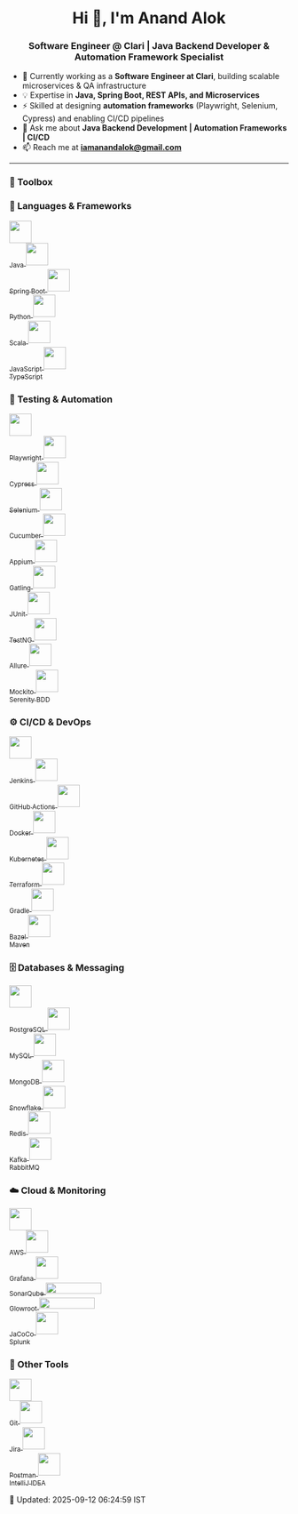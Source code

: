<h1 align="center">Hi 👋, I'm Anand Alok</h1>
<h3 align="center">
Software Engineer @ Clari | Java Backend Developer & Automation Framework Specialist
</h3>

- 🔭 Currently working as a **Software Engineer at Clari**, building scalable microservices & QA infrastructure  
- 💡 Expertise in **Java, Spring Boot, REST APIs, and Microservices**  
- ⚡ Skilled at designing **automation frameworks** (Playwright, Selenium, Cypress) and enabling CI/CD pipelines  
- 💬 Ask me about **Java Backend Development | Automation Frameworks | CI/CD**  
- 📫 Reach me at **iamanandalok@gmail.com**  

---

<h3 align="left">🧰 Toolbox</h3>

### 🚀 Languages & Frameworks
<p align="left">
  <a href="https://www.java.com/" target="_blank">
    <img src="https://cdn.jsdelivr.net/gh/devicons/devicon/icons/java/java-original.svg" width="40" height="40"/><br/>
    <sub>Java</sub>
  </a>
  <a href="https://spring.io/" target="_blank">
    <img src="https://www.vectorlogo.zone/logos/springio/springio-icon.svg" width="40" height="40"/><br/>
    <sub>Spring Boot</sub>
  </a>
  <a href="https://www.python.org/" target="_blank">
    <img src="https://cdn.jsdelivr.net/gh/devicons/devicon/icons/python/python-original.svg" width="40" height="40"/><br/>
    <sub>Python</sub>
  </a>
  <a href="https://www.scala-lang.org/" target="_blank">
    <img src="https://cdn.jsdelivr.net/gh/devicons/devicon/icons/scala/scala-original.svg" width="40" height="40"/><br/>
    <sub>Scala</sub>
  </a>
  <a href="https://developer.mozilla.org/en-US/docs/Web/JavaScript" target="_blank">
    <img src="https://cdn.jsdelivr.net/gh/devicons/devicon/icons/javascript/javascript-original.svg" width="40" height="40"/><br/>
    <sub>JavaScript</sub>
  </a>
  <a href="https://www.typescriptlang.org/" target="_blank">
    <img src="https://cdn.jsdelivr.net/gh/devicons/devicon/icons/typescript/typescript-original.svg" width="40" height="40"/><br/>
    <sub>TypeScript</sub>
  </a>
</p>

### 🧪 Testing & Automation
<p align="left">
  <a href="https://playwright.dev/" target="_blank">
    <img src="https://playwright.dev/img/playwright-logo.svg" width="40" height="40"/><br/>
    <sub>Playwright</sub>
  </a>
  <a href="https://www.cypress.io/" target="_blank">
    <img src="https://unpkg.com/simple-icons@latest/icons/cypress.svg" width="40" height="40"/><br/>
    <sub>Cypress</sub>
  </a>
  <a href="https://www.selenium.dev/" target="_blank">
    <img src="https://unpkg.com/simple-icons@latest/icons/selenium.svg" width="40" height="40"/><br/>
    <sub>Selenium</sub>
  </a>
  <a href="https://cucumber.io/" target="_blank">
    <img src="https://unpkg.com/simple-icons@latest/icons/cucumber.svg" width="40" height="40"/><br/>
    <sub>Cucumber</sub>
  </a>
  <a href="https://appium.io/" target="_blank">
    <img src="https://unpkg.com/simple-icons@latest/icons/appium.svg" width="40" height="40"/><br/>
    <sub>Appium</sub>
  </a>
  <a href="https://gatling.io/" target="_blank">
    <img src="https://unpkg.com/simple-icons@latest/icons/gatling.svg" width="40" height="40"/><br/>
    <sub>Gatling</sub>
  </a>
  <a href="https://junit.org/" target="_blank">
    <img src="https://cdn.jsdelivr.net/gh/devicons/devicon/icons/junit/junit-plain.svg" width="40" height="40"/><br/>
    <sub>JUnit</sub>
  </a>
  <a href="https://testng.org/" target="_blank">
    <img src="https://avatars.githubusercontent.com/u/17446723?s=200&v=4" width="40" height="40"/><br/>
    <sub>TestNG</sub>
  </a>
  <a href="https://cucumber.io/docs/tools/allure/" target="_blank">
    <img src="https://avatars.githubusercontent.com/u/19369327?s=200&v=4" width="40" height="40"/><br/>
    <sub>Allure</sub>
  </a>
  <a href="https://site.mockito.org/" target="_blank">
    <img src="https://avatars.githubusercontent.com/u/21206976?s=200&v=4" width="40" height="40"/><br/>
    <sub>Mockito</sub>
  </a>
  <a href="https://serenity-bdd.info/" target="_blank">
    <img src="https://avatars.githubusercontent.com/u/20636113?s=200&v=4" width="40" height="40"/><br/>
    <sub>Serenity BDD</sub>
  </a>
</p>

### ⚙️ CI/CD & DevOps
<p align="left">
  <a href="https://www.jenkins.io/" target="_blank">
    <img src="https://www.vectorlogo.zone/logos/jenkins/jenkins-icon.svg" width="40" height="40"/><br/>
    <sub>Jenkins</sub>
  </a>
  <a href="https://github.com/features/actions" target="_blank">
    <img src="https://unpkg.com/simple-icons@latest/icons/githubactions.svg" width="40" height="40"/><br/>
    <sub>GitHub Actions</sub>
  </a>
  <a href="https://www.docker.com/" target="_blank">
    <img src="https://cdn.jsdelivr.net/gh/devicons/devicon/icons/docker/docker-original.svg" width="40" height="40"/><br/>
    <sub>Docker</sub>
  </a>
  <a href="https://kubernetes.io/" target="_blank">
    <img src="https://www.vectorlogo.zone/logos/kubernetes/kubernetes-icon.svg" width="40" height="40"/><br/>
    <sub>Kubernetes</sub>
  </a>
  <a href="https://www.terraform.io/" target="_blank">
    <img src="https://www.vectorlogo.zone/logos/terraformio/terraformio-icon.svg" width="40" height="40"/><br/>
    <sub>Terraform</sub>
  </a>
  <a href="https://gradle.org/" target="_blank">
    <img src="https://cdn.jsdelivr.net/gh/devicons/devicon/icons/gradle/gradle-plain.svg" width="40" height="40"/><br/>
    <sub>Gradle</sub>
  </a>
  <a href="https://bazel.build/" target="_blank">
    <img src="https://unpkg.com/simple-icons@latest/icons/bazel.svg" width="40" height="40"/><br/>
    <sub>Bazel</sub>
  </a>
  <a href="https://maven.apache.org/" target="_blank">
    <img src="https://cdn.jsdelivr.net/gh/devicons/devicon/icons/maven/maven-original.svg" width="40" height="40"/><br/>
    <sub>Maven</sub>
  </a>
</p>

### 🗄️ Databases & Messaging
<p align="left">
  <a href="https://www.postgresql.org/" target="_blank">
    <img src="https://cdn.jsdelivr.net/gh/devicons/devicon/icons/postgresql/postgresql-original.svg" width="40" height="40"/><br/>
    <sub>PostgreSQL</sub>
  </a>
  <a href="https://www.mysql.com/" target="_blank">
    <img src="https://cdn.jsdelivr.net/gh/devicons/devicon/icons/mysql/mysql-original.svg" width="40" height="40"/><br/>
    <sub>MySQL</sub>
  </a>
  <a href="https://www.mongodb.com/" target="_blank">
    <img src="https://cdn.jsdelivr.net/gh/devicons/devicon/icons/mongodb/mongodb-original.svg" width="40" height="40"/><br/>
    <sub>MongoDB</sub>
  </a>
  <a href="https://www.snowflake.com/" target="_blank">
    <img src="https://unpkg.com/simple-icons@latest/icons/snowflake.svg" width="40" height="40"/><br/>
    <sub>Snowflake</sub>
  </a>
  <a href="https://redis.io/" target="_blank">
    <img src="https://cdn.jsdelivr.net/gh/devicons/devicon/icons/redis/redis-original.svg" width="40" height="40"/><br/>
    <sub>Redis</sub>
  </a>
  <a href="https://kafka.apache.org/" target="_blank">
    <img src="https://www.vectorlogo.zone/logos/apache_kafka/apache_kafka-icon.svg" width="40" height="40"/><br/>
    <sub>Kafka</sub>
  </a>
  <a href="https://www.rabbitmq.com/" target="_blank">
    <img src="https://www.vectorlogo.zone/logos/rabbitmq/rabbitmq-icon.svg" width="40" height="40"/><br/>
    <sub>RabbitMQ</sub>
  </a>
</p>

### ☁️ Cloud & Monitoring
<p align="left">
  <a href="https://aws.amazon.com/" target="_blank">
    <img src="https://cdn.jsdelivr.net/gh/devicons/devicon/icons/amazonwebservices/amazonwebservices-original.svg" width="40" height="40"/><br/>
    <sub>AWS</sub>
  </a>
  <a href="https://grafana.com/" target="_blank">
    <img src="https://www.vectorlogo.zone/logos/grafana/grafana-icon.svg" width="40" height="40"/><br/>
    <sub>Grafana</sub>
  </a>
  <a href="https://www.sonarsource.com/products/sonarqube/" target="_blank">
    <img src="https://unpkg.com/simple-icons@latest/icons/sonarqube.svg" width="40" height="40"/><br/>
    <sub>SonarQube</sub>
  </a>
  <a href="https://glowroot.org/" target="_blank">
    <img src="https://img.shields.io/badge/Glowroot-APM-informational?style=flat" width="100" height="20"/><br/>
    <sub>Glowroot</sub>
  </a>
  <a href="https://www.jacoco.org/" target="_blank">
    <img src="https://img.shields.io/badge/JaCoCo-Coverage-informational?style=flat" width="100" height="20"/><br/>
    <sub>JaCoCo</sub>
  </a>
  <a href="https://www.splunk.com/" target="_blank">
    <img src="https://avatars.githubusercontent.com/u/45120?s=200&v=4" width="40" height="40"/><br/>
    <sub>Splunk</sub>
  </a>
</p>

### 🔧 Other Tools
<p align="left">
  <a href="https://git-scm.com/" target="_blank">
    <img src="https://cdn.jsdelivr.net/gh/devicons/devicon/icons/git/git-original.svg" width="40" height="40"/><br/>
    <sub>Git</sub>
  </a>
  <a href="https://www.atlassian.com/software/jira" target="_blank">
    <img src="https://www.vectorlogo.zone/logos/atlassian_jira/atlassian_jira-icon.svg" width="40" height="40"/><br/>
    <sub>Jira</sub>
  </a>
  <a href="https://www.postman.com/" target="_blank">
    <img src="https://www.vectorlogo.zone/logos/getpostman/getpostman-icon.svg" width="40" height="40"/><br/>
    <sub>Postman</sub>
  </a>
  <a href="https://www.jetbrains.com/idea/" target="_blank">
    <img src="https://cdn.jsdelivr.net/gh/devicons/devicon/icons/intellij/intellij-original.svg" width="40" height="40"/><br/>
    <sub>IntelliJ IDEA</sub>
  </a>
</p>


<!--updated_at-->
📅 Updated: 2025-09-12 06:24:59 IST
<!--/updated_at-->

